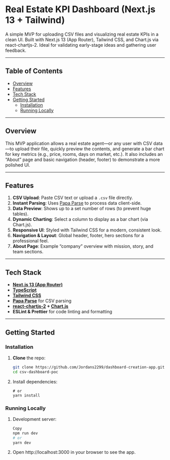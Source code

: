 # Real Estate KPI Dashboard (Next.js 13 + Tailwind)

A simple MVP for uploading CSV files and visualizing real estate KPIs in a clean UI. Built with Next.js 13 (App Router), Tailwind CSS, and Chart.js via react-chartjs-2. Ideal for validating early-stage ideas and gathering user feedback.

---

## Table of Contents

- [Overview](#overview)
- [Features](#features)
- [Tech Stack](#tech-stack)
- [Getting Started](#getting-started)
  - [Installation](#installation)
  - [Running Locally](#running-locally)

---

## Overview

This MVP application allows a real estate agent—or any user with CSV data—to upload their file, quickly preview the contents, and generate a bar chart for key metrics (e.g., price, rooms, days on market, etc.). It also includes an “About” page and basic navigation (header, footer) to demonstrate a more polished UI.

---

## Features

1. **CSV Upload**: Paste CSV text or upload a `.csv` file directly.
2. **Instant Parsing**: Uses [Papa Parse](https://www.papaparse.com/) to process data client-side.
3. **Data Preview**: Shows up to a set number of rows (to prevent huge tables).
4. **Dynamic Charting**: Select a column to display as a bar chart (via Chart.js).
5. **Responsive UI**: Styled with Tailwind CSS for a modern, consistent look.
6. **Navigation & Layout**: Global header, footer, hero sections for a professional feel.
7. **About Page**: Example “company” overview with mission, story, and team sections.

---

## Tech Stack

- **[Next.js 13 (App Router)](https://nextjs.org/docs/app)**
- **[TypeScript](https://www.typescriptlang.org/)**
- **[Tailwind CSS](https://tailwindcss.com/)**
- **[Papa Parse](https://www.papaparse.com/)** for CSV parsing
- **[react-chartjs-2](https://react-chartjs-2.js.org/) + [Chart.js](https://www.chartjs.org/)**
- **ESLint & Prettier** for code linting and formatting

---

## Getting Started

### Installation

1. **Clone** the repo:
   ```bash
   git clone https://github.com/Jordans2299/dashboard-creation-app.git
   cd csv-dashboard-poc

2. Install dependencies:
    ```npm install
    # or
    yarn install

### Running Locally

1. Development server:
    ``` bash
    Copy
    npm run dev
    # or
    yarn dev

2. Open http://localhost:3000 in your browser to see the app.
